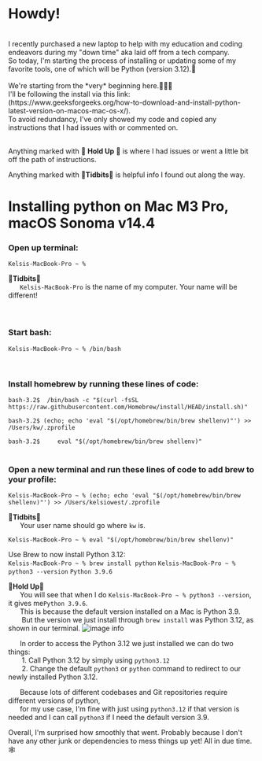
# Howdy!
<br />
I recently purchased a new laptop to help with my education and coding endeavors during my "down time" aka laid off from a tech company.
<br />
So today, I'm starting the process of installing or updating some of my favorite tools, one of which will be Python (version 3.12).🐍
<br />
<br />
We're starting from the *very* beginning here.👩🏼‍🔧

<br />
I'll be following the install via this link: 
<br />
(https://www.geeksforgeeks.org/how-to-download-and-install-python-latest-version-on-macos-mac-os-x/).
<br />
To avoid redundancy, I've only showed my code and copied any instructions that I had issues with or commented on.
<br />
<br />




Anything marked with 🐄 **Hold Up** 🐄  is where I had issues or went a little bit off the path of instructions. 

Anything marked with 🤠**Tidbits**🤠 is helpful info I found out along the way.






# Installing python on Mac M3 Pro, macOS Sonoma v14.4

### Open up terminal:
`Kelsis-MacBook-Pro ~ % `
<br />

🤠**Tidbits**🤠 
<br />
&nbsp;&nbsp;&nbsp;&nbsp;&nbsp;&nbsp;```Kelsis-MacBook-Pro``` is the name of my computer. Your name will be different!
<br />
<br />
<br />
### Start bash:
`Kelsis-MacBook-Pro ~ % /bin/bash`




<br />



### Install homebrew by running these lines of code:


`bash-3.2$  /bin/bash -c "$(curl -fsSL https://raw.githubusercontent.com/Homebrew/install/HEAD/install.sh)"`


`bash-3.2$ (echo; echo 'eval "$(/opt/homebrew/bin/brew shellenv)"') >> /Users/kw/.zprofile`


`bash-3.2$     eval "$(/opt/homebrew/bin/brew shellenv)"`
<br />
<br />
### Open a new terminal and run these lines of code to add brew to your profile:

```Kelsis-MacBook-Pro ~ % (echo; echo 'eval "$(/opt/homebrew/bin/brew shellenv)"') >> /Users/kelsiowest/.zprofile``` 
<br />


🤠**Tidbits**🤠 
<br />
&nbsp;&nbsp;&nbsp;&nbsp;&nbsp;&nbsp;Your user name should go where `kw` is.
<br />


```Kelsis-MacBook-Pro ~ % eval "$(/opt/homebrew/bin/brew shellenv)"```

Use Brew to now install Python 3.12:
<br />
`Kelsis-MacBook-Pro ~ % brew install python`
`Kelsis-MacBook-Pro ~ % python3 --version`
`Python 3.9.6`

🐄**Hold Up**🐄
<br />
&nbsp;&nbsp;&nbsp;&nbsp;&nbsp;&nbsp;You will see that when I do `Kelsis-MacBook-Pro ~ % python3 --version`, it gives me`Python 3.9.6`. 
<br />
&nbsp;&nbsp;&nbsp;&nbsp;&nbsp;&nbsp;This is because the default version installed on a Mac is Python 3.9. 
<br />
&nbsp;&nbsp;&nbsp;&nbsp;&nbsp;&nbsp; But the version we just install through `brew install` was Python 3.12, as shown in our terminal.
![image info](../images/terminal_1.png)

&nbsp;&nbsp;&nbsp;&nbsp;&nbsp;&nbsp;In order to access the Python 3.12 we just installed we can do two things:
<br />
&nbsp;&nbsp;&nbsp;&nbsp;&nbsp;&nbsp; 1. Call Python 3.12 by simply using `python3.12` 
<br />
&nbsp;&nbsp;&nbsp;&nbsp;&nbsp;&nbsp; 2. Change the default `python3` or `python` command to redirect to our newly installed Python 3.12. 

&nbsp;&nbsp;&nbsp;&nbsp;&nbsp;&nbsp;Because lots of different codebases and Git repositories require different versions of python, 
<br />
&nbsp;&nbsp;&nbsp;&nbsp;&nbsp;&nbsp;for my use case, I'm fine with just using `python3.12` if that version is needed and I can call `python3` if I need the default version 3.9. 


Overall, I'm surprised how smoothly that went. Probably because I don't have any other junk or dependencies to mess things up yet! All in due time.🕸️


